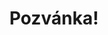 ---
title: Pozvánka!
address: Milí Pavle a Alex
pronoun: vás
checkout: mrkněte
rsvp: dejte
rsvp2: dorazíte
rsvp3: chcete
---